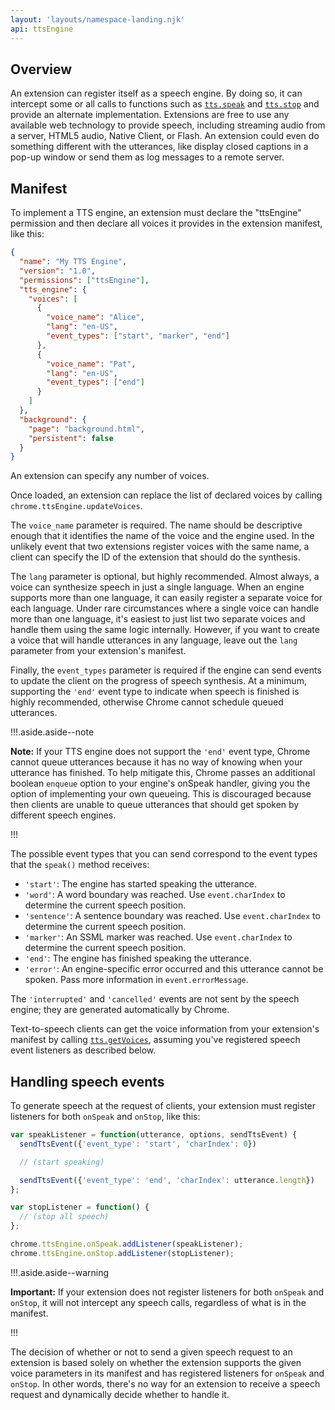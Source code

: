 ```yaml
---
layout: 'layouts/namespace-landing.njk'
api: ttsEngine
---
```


## Overview

An extension can register itself as a speech engine. By doing so, it can intercept some or all calls
to functions such as [`tts.speak`][1] and [`tts.stop`][2] and provide an alternate implementation.
Extensions are free to use any available web technology to provide speech, including streaming audio
from a server, HTML5 audio, Native Client, or Flash. An extension could even do something different
with the utterances, like display closed captions in a pop-up window or send them as log messages to
a remote server.

## Manifest

To implement a TTS engine, an extension must declare the "ttsEngine" permission and then declare all
voices it provides in the extension manifest, like this:

```json
{
  "name": "My TTS Engine",
  "version": "1.0",
  "permissions": ["ttsEngine"],
  "tts_engine": {
    "voices": [
      {
        "voice_name": "Alice",
        "lang": "en-US",
        "event_types": ["start", "marker", "end"]
      },
      {
        "voice_name": "Pat",
        "lang": "en-US",
        "event_types": ["end"]
      }
    ]
  },
  "background": {
    "page": "background.html",
    "persistent": false
  }
}
```

An extension can specify any number of voices.

Once loaded, an extension can replace the list of declared voices by calling
`chrome.ttsEngine.updateVoices`.

The `voice_name` parameter is required. The name should be descriptive enough that it identifies the
name of the voice and the engine used. In the unlikely event that two extensions register voices
with the same name, a client can specify the ID of the extension that should do the synthesis.

The `lang` parameter is optional, but highly recommended. Almost always, a voice can synthesize
speech in just a single language. When an engine supports more than one language, it can easily
register a separate voice for each language. Under rare circumstances where a single voice can
handle more than one language, it's easiest to just list two separate voices and handle them using
the same logic internally. However, if you want to create a voice that will handle utterances in any
language, leave out the `lang` parameter from your extension's manifest.

Finally, the `event_types` parameter is required if the engine can send events to update the client
on the progress of speech synthesis. At a minimum, supporting the `'end'` event type to indicate
when speech is finished is highly recommended, otherwise Chrome cannot schedule queued utterances.

!!!.aside.aside--note

**Note:** If your TTS engine does not support the `'end'` event type, Chrome cannot queue utterances
because it has no way of knowing when your utterance has finished. To help mitigate this, Chrome
passes an additional boolean `enqueue` option to your engine's onSpeak handler, giving you the
option of implementing your own queueing. This is discouraged because then clients are unable to
queue utterances that should get spoken by different speech engines.

!!!

The possible event types that you can send correspond to the event types that the `speak()` method
receives:

- `'start'`: The engine has started speaking the utterance.
- `'word'`: A word boundary was reached. Use `event.charIndex` to determine the current speech
  position.
- `'sentence'`: A sentence boundary was reached. Use `event.charIndex` to determine the current
  speech position.
- `'marker'`: An SSML marker was reached. Use `event.charIndex` to determine the current speech
  position.
- `'end'`: The engine has finished speaking the utterance.
- `'error'`: An engine-specific error occurred and this utterance cannot be spoken. Pass more
  information in `event.errorMessage`.

The `'interrupted'` and `'cancelled'` events are not sent by the speech engine; they are generated
automatically by Chrome.

Text-to-speech clients can get the voice information from your extension's manifest by calling
[`tts.getVoices`][3], assuming you've registered speech event listeners as described below.

## Handling speech events

To generate speech at the request of clients, your extension must register listeners for both
`onSpeak` and `onStop`, like this:

```js
var speakListener = function(utterance, options, sendTtsEvent) {
  sendTtsEvent({'event_type': 'start', 'charIndex': 0})

  // (start speaking)

  sendTtsEvent({'event_type': 'end', 'charIndex': utterance.length})
};

var stopListener = function() {
  // (stop all speech)
};

chrome.ttsEngine.onSpeak.addListener(speakListener);
chrome.ttsEngine.onStop.addListener(stopListener);
```

!!!.aside.aside--warning

**Important:** If your extension does not register listeners for both `onSpeak` and `onStop`, it
will not intercept any speech calls, regardless of what is in the manifest.

!!!

The decision of whether or not to send a given speech request to an extension is based solely on
whether the extension supports the given voice parameters in its manifest and has registered
listeners for `onSpeak` and `onStop`. In other words, there's no way for an extension to receive a
speech request and dynamically decide whether to handle it.

[1]: /extensions/tts#method-speak
[2]: /extensions/tts#method-stop
[3]: /extensions/tts#method-getVoices
